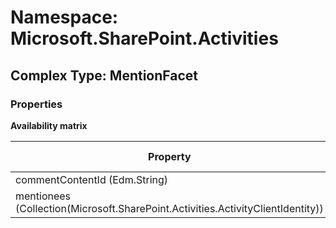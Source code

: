 # Namespace: Microsoft.SharePoint.Activities

## Complex Type: MentionFacet

### Properties

**Availability matrix**

Property | SPO | SP 2019 | SP 2016 | SP 2013
----------|:---:|:-------:|:-------:|:-------
commentContentId (Edm.String) | ✅ | ✅ | ❌ | ❌
mentionees (Collection(Microsoft.SharePoint.Activities.ActivityClientIdentity)) | ✅ | ✅ | ❌ | ❌